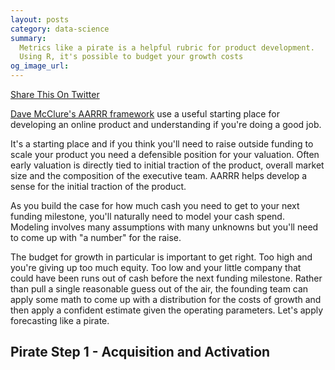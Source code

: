 ```yaml
---
layout: posts
category: data-science
summary:
  Metrics like a pirate is a helpful rubric for product development.
  Using R, it's possible to budget your growth costs
og_image_url: 
---
```

<a href="https://twitter.com/share" class="twitter-share-button"
data-via="brycemcd" data-size="large" data-related="brycemcd"
data-text="{{post.title}}"
data-count="none" data-hashtags="rstats,statisticsForStartups">Share This On Twitter</a>

[Dave McClure's AARRR
framework](http://www.slideshare.net/dmc500hats/startup-metrics-for-pirates-nov-2012)
use a useful starting place for developing an online product and
understanding if you're doing a good job.

It's a starting place and if you think you'll need to raise outside
funding to scale your product you need a defensible position for your
valuation. Often early valuation is directly tied to initial traction of
the product, overall market size and the composition of the executive team. AARRR
helps develop a sense for the initial traction of the product.

As you build the case for how much cash you need to get to your next
funding milestone, you'll naturally need to model your cash spend.
Modeling involves many assumptions with many unknowns but you'll need to
come up with "a number" for the raise.

The budget for growth in particular is important to get right. Too high
and you're giving up too much equity. Too low and your little company
that could have been runs out of cash before the next funding milestone.
Rather than pull a single reasonable guess out of the air, the founding team 
can apply some math to come up with a distribution for the costs of growth and
then apply a confident estimate given the operating parameters. Let's
apply forecasting like a pirate.

## Pirate Step 1 - Acquisition and Activation


